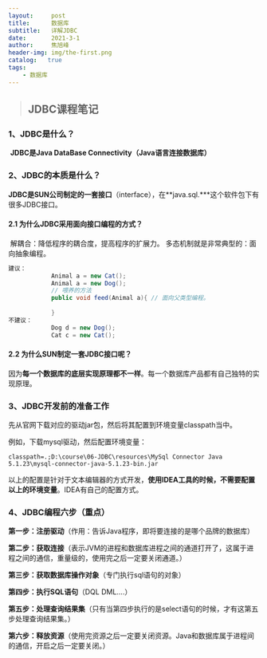 ```yaml
---
layout:     post
title:      数据库
subtitle:   详解JDBC
date:       2021-3-1
author:     焦旭峰
header-img: img/the-first.png
catalog:   true
tags:
    - 数据库
---
```

> ## JDBC课程笔记

### 1、JDBC是什么？

​		**JDBC是Java DataBase Connectivity（Java语言连接数据库）**

### 2、JDBC的本质是什么？

​		**JDBC是SUN公司制定的一套接口**（interface），在**java.sql.***这个软件包下有很多JDBC接口。

#### 2.1 为什么JDBC采用面向接口编程的方式？

​		解耦合：降低程序的耦合度，提高程序的扩展力。
​		多态机制就是非常典型的：面向抽象编程。

```java
建议：
			Animal a = new Cat();
			Animal a = new Dog();
			// 喂养的方法
			public void feed(Animal a){ // 面向父类型编程。
			
			}
不建议：
			Dog d = new Dog();
			Cat c = new Cat();
```

#### 2.2 为什么SUN制定一套JDBC接口呢？

​		因为**每一个数据库的底层实现原理都不一样**。每一个数据库产品都有自己独特的实现原理。

### 3、JDBC**开发前的准备工作**

​		先从官网下载对应的驱动jar包，然后将其配置到环境变量classpath当中。

例如，下载mysql驱动，然后配置环境变量：

```
classpath=.;D:\course\06-JDBC\resources\MySql Connector Java 5.1.23\mysql-connector-java-5.1.23-bin.jar
```

以上的配置是针对于文本编辑器的方式开发，**使用IDEA工具的时候，不需要配置以上的环境变量**。IDEA有自己的配置方式。

### 4、JDBC编程六步（重点）	

**第一步：注册驱动**（作用：告诉Java程序，即将要连接的是哪个品牌的数据库）

**第二步：获取连接**（表示JVM的进程和数据库进程之间的通道打开了，这属于进程之间的通信，重量级的，使用完之后一定要关闭通道。）

**第三步：获取数据库操作对象**（专门执行sql语句的对象）

**第四步：执行SQL语句**（DQL DML....）

**第五步：处理查询结果集**（只有当第四步执行的是select语句的时候，才有这第五步处理查询结果集。）

**第六步：释放资源**（使用完资源之后一定要关闭资源。Java和数据库属于进程间的通信，开启之后一定要关闭。）



